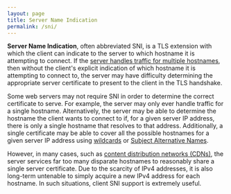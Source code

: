 ```yaml
---
layout: page
title: Server Name Indication
permalink: /sni/
---
```


**Server Name Indication**, often abbreviated SNI, is a TLS extension with which the client can indicate to the server to which hostname it is attempting to connect. If the [server handles traffic for multiple hostnames](http://en.wikipedia.org/wiki/Virtual_hosting#Name-based), then without the client's explicit indication of which hostname it is attempting to connect to, the server may have difficulty determining the appropriate server certificate to present to the client in the TLS handshake.

Some web servers may not require SNI in order to determine the correct certificate to serve. For example, the server may only ever handle traffic for a single hostname. Alternatively, the server may be able to determine the hostname the client wants to connect to if, for a given server IP address, there is only a single hostname that resolves to that address. Additionally, a single certificate may be able to cover all the possible hostnames for a given server IP address using [wildcards](http://en.wikipedia.org/wiki/Wildcard_certificate) or [Subject Alternative Names](http://en.wikipedia.org/wiki/SubjectAltName).

However, in many cases, such as [content distribution networks (CDNs)](http://en.wikipedia.org/wiki/Content_delivery_network), the server services far too many disparate hostnames to reasonably share a single server certificate. Due to the scarcity of IPv4 addresses, it is also long-term untenable to simply acquire a new IPv4 address for each hostname. In such situations, client SNI support is extremely useful.
